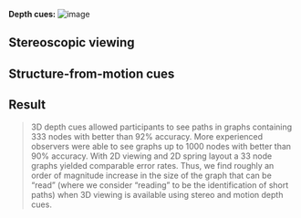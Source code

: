 **Depth cues:**
![image]()
## Stereoscopic viewing
## Structure-from-motion cues
## Result
> 3D depth cues allowed participants to see paths in graphs containing 333 nodes with better than 92% accuracy. More experienced observers were able to see graphs up to 1000 nodes with better than 90% accuracy. With 2D viewing and 2D spring layout a 33 node graphs yielded comparable error rates. Thus, we find roughly an order of magnitude increase in the size of the graph that can be “read” (where we consider “reading” to be the identification of short paths) when 3D viewing is available using stereo and motion depth cues.
